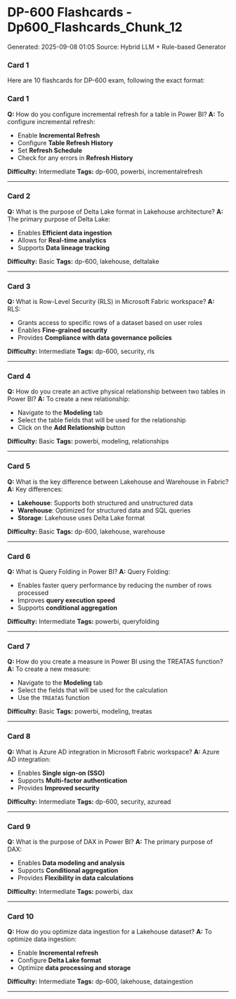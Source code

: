# DP-600 Flashcards - Dp600_Flashcards_Chunk_12

Generated: 2025-09-08 01:05
Source: Hybrid LLM + Rule-based Generator

### Card 1
Here are 10 flashcards for DP-600 exam, following the exact format:

### Card 1
**Q:** How do you configure incremental refresh for a table in Power BI?
**A:** To configure incremental refresh:
- Enable **Incremental Refresh**
- Configure **Table Refresh History**
- Set **Refresh Schedule**
- Check for any errors in **Refresh History**

**Difficulty:** Intermediate
**Tags:** dp-600, powerbi, incrementalrefresh

---

### Card 2
**Q:** What is the purpose of Delta Lake format in Lakehouse architecture?
**A:** The primary purpose of Delta Lake:
- Enables **Efficient data ingestion**
- Allows for **Real-time analytics**
- Supports **Data lineage tracking**

**Difficulty:** Basic
**Tags:** dp-600, lakehouse, deltalake

---

### Card 3
**Q:** What is Row-Level Security (RLS) in Microsoft Fabric workspace?
**A:** RLS:
- Grants access to specific rows of a dataset based on user roles
- Enables **Fine-grained security**
- Provides **Compliance with data governance policies**

**Difficulty:** Intermediate
**Tags:** dp-600, security, rls

---

### Card 4
**Q:** How do you create an active physical relationship between two tables in Power BI?
**A:** To create a new relationship:
- Navigate to the **Modeling** tab
- Select the table fields that will be used for the relationship
- Click on the **Add Relationship** button

**Difficulty:** Basic
**Tags:** powerbi, modeling, relationships

---

### Card 5
**Q:** What is the key difference between Lakehouse and Warehouse in Fabric?
**A:** Key differences:
- **Lakehouse**: Supports both structured and unstructured data
- **Warehouse**: Optimized for structured data and SQL queries
- **Storage**: Lakehouse uses Delta Lake format

**Difficulty:** Basic
**Tags:** dp-600, lakehouse, warehouse

---

### Card 6
**Q:** What is Query Folding in Power BI?
**A:** Query Folding:
- Enables faster query performance by reducing the number of rows processed
- Improves **query execution speed**
- Supports **conditional aggregation**

**Difficulty:** Intermediate
**Tags:** powerbi, queryfolding

---

### Card 7
**Q:** How do you create a measure in Power BI using the TREATAS function?
**A:** To create a new measure:
- Navigate to the **Modeling** tab
- Select the fields that will be used for the calculation
- Use the `TREATAS` function

**Difficulty:** Basic
**Tags:** powerbi, modeling, treatas

---

### Card 8
**Q:** What is Azure AD integration in Microsoft Fabric workspace?
**A:** Azure AD integration:
- Enables **Single sign-on (SSO)**
- Supports **Multi-factor authentication**
- Provides **Improved security**

**Difficulty:** Intermediate
**Tags:** dp-600, security, azuread

---

### Card 9
**Q:** What is the purpose of DAX in Power BI?
**A:** The primary purpose of DAX:
- Enables **Data modeling and analysis**
- Supports **Conditional aggregation**
- Provides **Flexibility in data calculations**

**Difficulty:** Intermediate
**Tags:** powerbi, dax

---

### Card 10
**Q:** How do you optimize data ingestion for a Lakehouse dataset?
**A:** To optimize data ingestion:
- Enable **Incremental refresh**
- Configure **Delta Lake format**
- Optimize **data processing and storage**

**Difficulty:** Intermediate
**Tags:** dp-600, lakehouse, dataingestion

---

